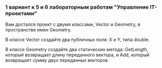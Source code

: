 ### 1 вариант к 5 и 6 лабораторным работам "Управление IT-проектами"

Вам достался проект с двумя классами, Vector и Geometry, в пространстве имен Geometry.

В классе Vector создайте два публичных поля: X и Y, типа double.

В классе Geometry создайте два статических метода: GetLength, который возвращает длину переданного вектора, и Add, который возвращает сумму двух переданных векторов